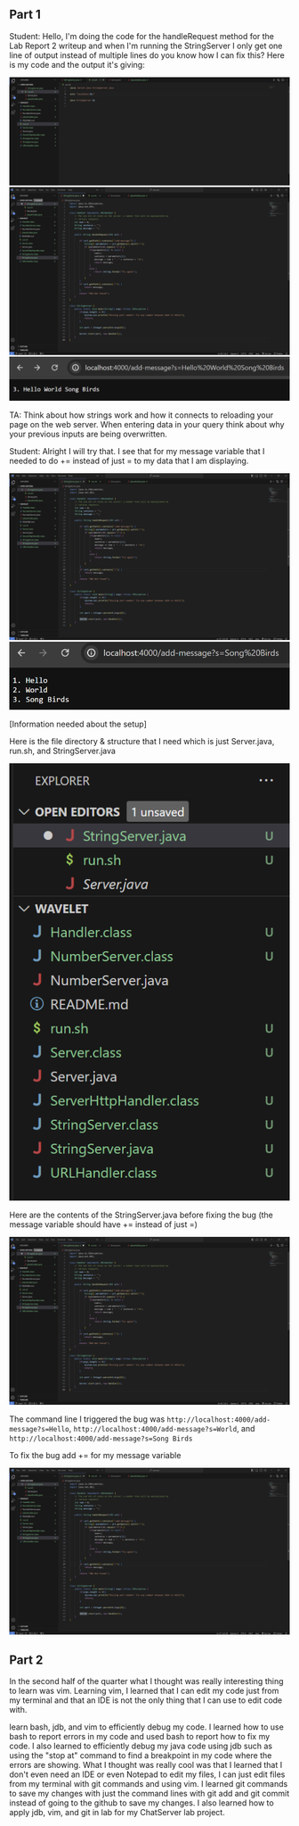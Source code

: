 ## Part 1

Student: Hello, I'm doing the code for the handleRequest method for the Lab Report 2 writeup and when I'm running the StringServer I only get one line of output instead of multiple lines do you know how I can fix this? Here is my code and the output it's giving:

![Image](1lab.png)
![Image](3lab.png)
![Image](4lab.png)

TA: Think about how strings work and how it connects to reloading your page on the web server. When entering data in your query think about why your previous inputs are being overwritten.

Student: Alright I will try that. I see that for my message variable that I needed to do += instead of just = to my data that I am displaying.

![Image](2lab.png)
![Image](6lab.png)

[Information needed about the setup]

Here is the file directory & structure that I need which is just Server.java, run.sh, and StringServer.java

![Image](5lab.png)

Here are the contents of the StringServer.java before fixing the bug (the message variable should have += instead of just =)

![Image](3lab.png)

The command line I triggered the bug was `http://localhost:4000/add-message?s=Hello`, `http://localhost:4000/add-message?s=World`, and `http://localhost:4000/add-message?s=Song Birds` 

To fix the bug add += for my message variable

![Image](2lab.png)

## Part 2

In the second half of the quarter what I thought was really interesting thing to learn
was vim. Learning vim, I learned that I can edit my code just from my terminal and that an
IDE is not the only thing that I can use to edit code with.

learn bash, jdb, and vim to efficiently debug my code.
I learned how to use bash to report errors in my code and used bash to report how to fix my code.
I also learned to efficiently debug my java code using jdb such as using the "stop at" command to find a breakpoint in my code where the errors are showing. 
What I thought was really cool was that I learned that I don't even need an IDE or even Notepad to edit my files, 
I can just edit files from my terminal with git commands and using vim.
I learned git commands to save my changes with just the command lines with git add and git commit instead of going to the github to save my changes.
I also learned how to apply jdb, vim, and git in lab for my ChatServer lab project.
